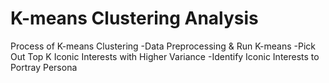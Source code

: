 # K-means Clustering Analysis

Process of K-means Clustering
-Data Preprocessing & Run K-means
-Pick Out Top K Iconic Interests with Higher Variance
-Identify Iconic Interests to Portray Persona


